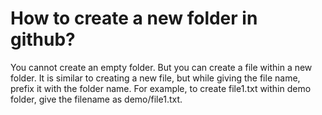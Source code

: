 # How to create a new folder in github?

<p>
  You cannot create an empty folder. But you can create a file within a new folder. It is similar to creating a new file, but while giving the file name, prefix it with the folder name. For example, to create file1.txt within demo folder, give the filename as demo/file1.txt.
</p>
